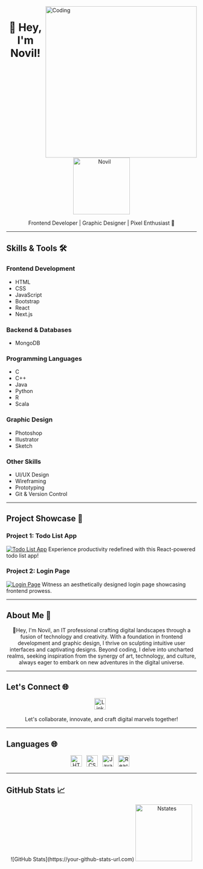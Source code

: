 
<img align="right" alt="Coding" width="400" src="https://media.tenor.com/rePDfDWO3XoAAAAd/hacking.gif">
<h1 align="center">👋 Hey, I'm Novil!</h1>

<p align="center">
  <img src="https://img.freepik.com/free-photo/white-notebook-black-data-firewall_1150-1733.jpg?size=626&ext=jpg&ga=GA1.1.1546980028.1702857600&semt=sph" alt="Novil" width="150" height="150">
</p>

<p align="center">
  Frontend Developer | Graphic Designer | Pixel Enthusiast 🎨
</p>

---

## Skills & Tools 🛠️

### Frontend Development
- HTML
- CSS
- JavaScript
- Bootstrap
- React
- Next.js

### Backend & Databases
- MongoDB

### Programming Languages
- C
- C++
- Java
- Python
- R
- Scala
  
### Graphic Design
- Photoshop
- Illustrator
- Sketch

### Other Skills
- UI/UX Design
- Wireframing
- Prototyping
- Git & Version Control

---

## Project Showcase 🚀

### Project 1: Todo List App
[![Todo List App](https://cdn.dribbble.com/users/2446756/screenshots/5102086/media/db19e1d312c7a05e85a439d9f161163e.png?resize=400x300&vertical=center)](https://todolist-reactjs-nov.netlify.app/)
Experience productivity redefined with this React-powered todo list app!

### Project 2: Login Page
[![Login Page](https://cdn-icons-png.flaticon.com/512/6681/6681204.png)](https://loginpage-nov.netlify.app/)
Witness an aesthetically designed login page showcasing frontend prowess.

---

## About Me 🌟

<p align="center">
👋Hey, I'm Novil, an IT professional crafting digital landscapes through a fusion of technology and creativity. With a foundation in frontend development and graphic design, I thrive on sculpting intuitive user interfaces and captivating designs. Beyond coding, I delve into uncharted realms, seeking inspiration from the synergy of art, technology, and culture, always eager to embark on new adventures in the digital universe.</p>

---

## Let's Connect 🌐

<p align="center">
  <a href="https://www.linkedin.com/in/novil-barapatre-484945271/"><img src="https://your-linkedin-icon-url.com" alt="LinkedIn" width="30"></a>&nbsp;&nbsp;
</p>

<p align="center">
  Let's collaborate, innovate, and craft digital marvels together!
</p>

---

## Languages 🌐

<p align="center">
  <img src="https://w7.pngwing.com/pngs/1005/511/png-transparent-web-development-html-logo-world-wide-web-consortium-create-html-signature-angle-text-rectangle-thumbnail.png" alt="HTML" width="30">&nbsp;&nbsp;
  <img src="https://w7.pngwing.com/pngs/804/171/png-transparent-web-development-cascading-style-sheets-css3-html-world-wide-web-blue-angle-web-design-thumbnail.png" alt="CSS" width="30">&nbsp;&nbsp;
  <img src="https://w7.pngwing.com/pngs/725/775/png-transparent-javascript-html-logo-blog-css3-javanese-miscellaneous-angle-text-thumbnail.png" alt="JavaScript" width="30">&nbsp;&nbsp;
  <img src="https://w7.pngwing.com/pngs/79/518/png-transparent-js-react-js-logo-react-react-native-logos-icon-thumbnail.png" alt="React" width="30">&nbsp;&nbsp;
</p>

---

## GitHub Stats 📈

<p align="center">
  ![GitHub Stats](https://your-github-stats-url.com)
    <img src="https://camo.githubusercontent.com/8fd2570f103d1aae8a4d8970535274ae19c2ee62587d8868d618be37001263d0/68747470733a2f2f7265732e636c6f7564696e6172792e636f6d2f616e7572616768617a72612f696d6167652f75706c6f61642f76313539353137343533362f6772732d7468656d65735f6c34796e6a612e706e67" alt="Nstates" width="150" height="150">

</p>


